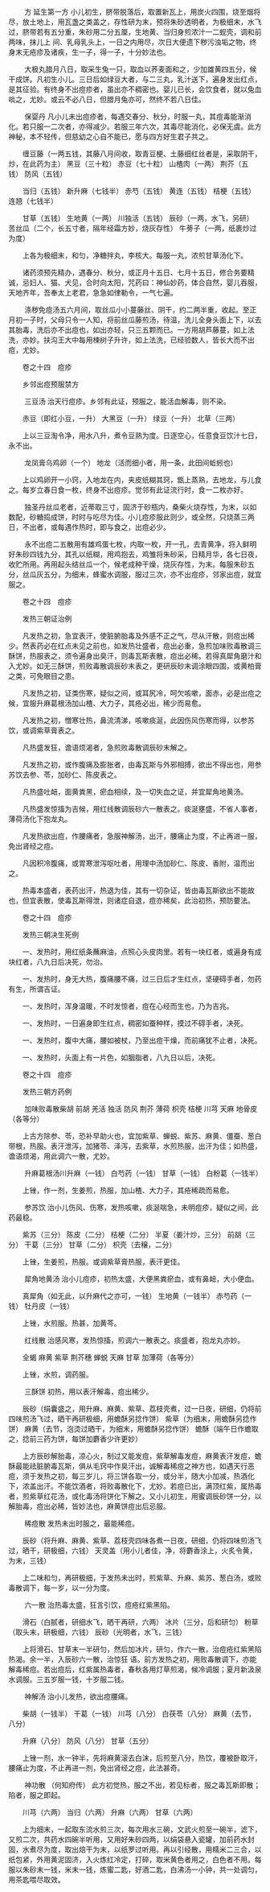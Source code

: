 <!-- { "loadSidebar": true } -->
　　 方 延生第一方  小儿初生，脐带脱落后，取置新瓦上，用炭火四围，烧至烟将尽，放土地上，用瓦盏之类盖之，存性研为末，预将朱砂透明者，为极细末，水飞过，脐带若有五分重，朱砂用二分五厘，生地黄、当归身煎浓汁一二蚬壳，调和前两味，抹儿上 间、乳母乳头上，一日之内用尽，次日大便遗下秽污浊垢之物，终身末无疮疹及诸疾，生一子，得一子，十分妙法也。

　　 大极丸腊月八日，取采生兔一只，取血以荞麦面和之，少加雄黄四五分，候干成饼。凡初生小儿。三日后如绿豆大者，与二三丸，乳汁送下，遍身发出红点，是其征验。有终身不出痘疹者，虽出亦不稠密也。婴儿已长，会饮食者，就以兔血啖之，尤妙。或云不必八日，但腊月兔亦可，然终不若八日佳。

　　 保婴丹  凡小儿未出痘疹者，每遇交春分、秋分，时服一丸，其痘毒能渐消化。若只服一二次者，亦得减少。若服三年六次，其毒尽能消化，必保无虞。此方神秘，本不轻传，但慈幼之心自不能已，愿与四方好生君子共之。

　　缠豆藤（一两五钱，其藤八月间收，取青豆梗、土藤细红丝者是，采取阴干，炒，在此药为主） 黑豆（三十粒） 赤豆（七十粒） 山楂肉（一两） 荆芥（五钱） 防风（五钱）

　　当归（五钱） 新升麻（七钱半） 赤芍（五钱） 黄连（五钱） 桔梗（五钱） 连翘（七钱半）

　　甘草（五钱） 生地黄（一两） 川独活（五钱） 辰砂（一两，水飞，另研） 苦丝瓜（二个，长五寸者，隔年经霜方妙，烧灰存性） 牛蒡子（一两，纸裹炒过为度）

　　上各为极细末，和匀，净糖拌丸，李核大。每服一丸，浓煎甘草汤化下。

　　诸药须预先精办，遇春分、秋分，或正月十五日、七月十五日，修合务要精诚，忌妇人、猫、犬见，合时向太阳，咒药曰：神仙妙药，体合自然，婴儿吞服，天地齐年，吾奉太上老君，急急如律勒令，一气七遍。

　　 涤秽免痘汤五六月间，取丝瓜小小蔓藤丝、阴干，约二两半重，收起。至正月初一子时，父母只令一人知，将前丝瓜藤煎汤，待温，洗儿全身头面上下，以去其胎毒，洗后亦不出痘也，如出亦轻，只三五颗而已。一方用胡芦藤蔓，如上法洗，亦妙。扶沟王大中每用楝树子升许，如上法洗，已经验数人，皆长大而不出痘，尤妙。

　　卷之十四　痘疹

　　乡邻出痘预服禁方

　　 三豆汤  治天行痘疹。乡邻有此证，预服之，能活血解毒，则不染。

　　赤豆（即红小豆，一升） 大黑豆（一升） 绿豆（一升） 北草（三两）

　　上以三豆淘令净，用水八升，煮令豆熟为度。日逐空心，任意食豆饮汁七日，永不出。

　　 龙凤膏乌鸡卵（一个） 地龙（活而细小者，用一条，此田间蚯蚓也）

　　上以鸡卵开一小窍，入地龙在内，夹皮纸糊其窍，甑上蒸熟，去地龙，与儿食之。每岁立春日食一枚，终身不出痘疹。觉邻有此证流行时，食一二枚亦好。

　　 独圣丹丝瓜老者，近蒂取三寸，固济于砂瓶内，桑柴火烧存性，为末，以如数配，砂糖捣成饼，时时与吃尽为佳。小儿痘疹服此则少，或全然，只烧蒸三两日，不出者，或每遇作热时，即与食之，出痘必少。

　　 永不出痘二五散用有雄鸡蛋七枚，内取一枚，开一孔，去青黄净，将入鲜明好朱砂四钱九分，其孔以纸糊，用鸡抱去，鸡雏将朱砂采，日精月华，各七日夜，收贮所用。再用起头结丝瓜一个，候老成种干燥，烧灰存性，为末。每服朱砂五分，丝瓜灰五分，为细末，蜂蜜水调服，服过三次，亦不出痘疹，邻家出痘，就宜服之。

　　卷之十四　痘疹

　　发热三朝证治例

　　凡发热之初，急宜表汗，使脏腑胎毒及外感不正之气，尽从汗散，则痘出稀少。然表药必在红点未见之前也，如发热壮盛者，痘出必重，急煎加味败毒散调三酥饼，热服表之，须令遍身出臭汗，则毒瓦斯表散，痘出必稀。若得真犀角磨汁和入尤妙。如无三酥饼，煎败毒散调辰砂末表之，更研辰砂末调涂眼四围，或黄柏膏之类，可免眼目之患。

　　凡发热之初，证类伤寒，疑似之间，或耳尻冷，呵欠咳嗽，面赤，必是出痘之候，宜服升麻葛根汤加山楂、大力子，其疮必出，稀少而易愈。

　　凡发热之初，憎寒壮热，鼻流清涕，咳嗽痰涎，此因伤风伤寒而得，以参苏饮，或调紫草膏表之。

　　凡热盛发狂，谵语烦渴者，急煎败毒散调辰砂末解之。

　　凡发热之初，或作腹痛及膨胀者，由毒瓦斯与外邪相搏，欲出不得出也，用参苏饮去参、苓，加砂仁、陈皮表之。

　　凡热盛吐衄，面黄粪黑，瘀血相续，及一切失血之证，并宜犀角地黄汤。

　　凡热盛发惊搐为吉候，用红线散调辰砂六一散表之。痰涎壅盛，不省人事者，薄荷汤化下抱龙丸。

　　凡发热欲出痘，作腰痛者，急服神解汤，出汗，腰痛止为度，不止再进一服，免出肾经之痘。

　　凡因积冷腹痛，或胃寒泄泻呕吐者，用理中汤加砂仁、陈皮、香附，温而出之。

　　热毒本盛者，表药出汗，热退为佳，其有一切杂证，皆由毒瓦斯欲出不能故也，但宜表散，使毒瓦斯得泄，则诸症自退，痘亦稀矣，此治初热，预防要法。

　　卷之十四　痘疹

　　发热三朝决生死例

　　一、发热时，用红纸条蘸麻油，点照心头皮肉里。若有一块红者，或遍身有成块红者，八九日后决死，勿治。

　　一、发热时，身无大热，腹痛腰不痛，过三日后才生红点，坚硬碍手者，勿药有生，所谓吉证。

　　一、发热时，浑身温暖，不时发惊者，痘在心经而生也，乃为吉兆。

　　一、发热时，一日遍身即生红点，稠密如蚕种样，摸过不碍手者，决死。

　　一、发热时，腹中大痛，腰如被杖，乃至出痘干燥，而前痛犹不止者，决死。

　　一、发热时，头面上有一片色，如胭脂者，八九日以后，决死。

　　卷之十四　痘疹

　　发热三朝方药例

　　 加味败毒散柴胡 前胡 羌活 独活 防风 荆芥 薄荷 枳壳 桔梗 川芎 天麻 地骨皮（各等分）

　　上古方除参、苓，恐补早助火也，宜加紫草、蝉蜕、紫苏、麻黄、僵蚕、葱白带根，热服。表汗泄泻，加猪苓、泽泻，去紫草，水煎热服，出汗为佳；如热盛，谵语烦渴，用此调六一散，尤妙。

　　 升麻葛根汤川升麻（一钱） 白芍药（一钱） 甘草（一钱） 白粉葛（一钱半）

　　上锉，作一剂，生姜煎，热服，加山楂、大力子，其疮稀疏而易愈。

　　 参苏饮  治小儿伤风、伤寒，发热咳嗽，痰涎喘急，未明痘疹，疑似之间，此药最稳。

　　紫苏（三分） 陈皮（二分） 桔梗（二分） 半夏（姜汁炒，三分） 前胡（三分） 干葛（三分） 甘草（二分） 枳壳（去穣，二分）

　　上锉，生姜煎，热服。或调紫草膏热服，表汗更佳。

　　 犀角地黄汤  治小儿痘疹，初热太盛，大便黑粪瘀血，或有鼻衄，大小便血。

　　真犀角（如无此，以升麻代之亦可，一钱） 生地黄（一钱半） 赤芍药（一钱） 牡丹皮（一钱）

　　上锉，水煎服。热甚，加黄芩。

　　 红线散  治感风寒，发热惊搐，煎调六一散表之。痰盛者，抱龙丸亦妙。

　　全蝎 麻黄 紫草 荆芥穗 蝉蜕 天麻 甘草 加薄荷（各等分）

　　上锉，水煎，调药服。

　　 三酥饼  初热，用以表汗解毒，痘出稀少。

　　辰砂（绢囊盛之，用升麻、麻黄、紫草、荔枝壳煮，过一日夜，研细，仍将前四味煎汤飞过，晒干再研极细，用蟾酥另捻作饼） 紫草（为细末，用蟾酥另捻作饼） 麻黄（去节，泡烫过晒干，为细末，用蟾酥另捻作饼） 蟾酥（端午日作蟾取之，捻前三药为饼，每饼加麝香少许更妙）

　　上方辰砂解胎毒，凉心火，制过又能发痘，紫草解毒发痘，麻黄表汗发痘，蟾酥最能祛脏腑毒瓦斯，俱从毛窍中作臭汗出，诚解毒稀痘之神方也，如遇天行恶痘，须于发热之初，每三岁儿，将三饼各取一分，或分半，随大小加减，热酒化下，浓盖出汗。不能饮酒者，将败毒散化下，尤妙。若痘已出，满顶红紫，属热毒者，煎紫草红花汤，或化毒汤将饼化下解之。又小儿初生，用蜜调辰砂饼一分，以解胎毒，痘出必稀，皆妙法也，麻黄饼痘出后忌服。

　　 稀痘散  发热未出时服之，最能稀痘。

　　辰砂（将升麻、麻黄、紫草、荔枝壳四味各煮一日夜，研细，仍将四味煎汤飞过，晒干，研极细，六钱） 天灵盖（用小儿者佳，净，将麝香涂上，火炙令黄，为末，三钱）

　　上二味和匀，再研极细，于发热未出时，煎紫草、升麻、紫苏、葱白汤，或败毒散调下，每一岁，以一分为度。

　　 六一散  治热毒太盛，狂言引饮，痘疮红紫黑陷。

　　滑石（白腻者，研细水飞，晒干再研，六两） 冰片（三分，后和研匀） 粉草（取头末，研极细，六钱） 辰砂（光明者，水飞，三钱）

　　上将滑石、甘草末一半研匀，然后加冰片，研匀，作六一散，治痘疮红紫黑陷热渴。余一半，入辰砂六一散，治惊狂 语。前方发热之初，用败毒散调下，亦能解毒稀痘。若出痘后，红紫属热毒者，春秋各用灯草煎渴，候冷调服；夏月新汲泉水调服。三五岁服一钱，十岁服二钱。

　　 神解汤  治小儿发热，欲出痘腰痛。

　　柴胡（一钱半） 干葛（一钱） 川芎（八分） 白茯苓（八分） 麻黄（去节，八分）

　　升麻（八分） 防风（八分） 甘草（五分）

　　上锉一剂，水一钟半，先将麻黄滚去白沫，后煎至八分，热饮，覆被卧取汗，腰痛止为度，不止再进一剂，免出肾经之痘，此法甚奇。

　　 神功散 （何知府传） 此方初觉热，服之不出，若见标者，服之毒瓦斯即散；陷者，服之即起。

　　川芎（六两） 当归（六两） 升麻（六两） 甘草（六两）

　　上为细末，一起取东流水煎三次，每次用水三碗，文武火煎至一碗半，滤下，又煎二次，共药水四碗半听用，又用好朱砂四两，以绢袋悬入瓷罐，加前药水封固，水煮尽为度，取出焙干为末，以纸罗过听用。再以引经散，用糯米二三合，以纸包紧，外用黄泥固济，入火炼红冷定，打碎，取米黄色者用之，白色者不用。每服以朱砂末一钱，米末一钱，炼蜜二匙，好酒二匙，白沸汤一小钟，共一处调匀，用茶匙喂尽取效。

